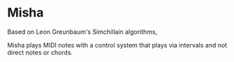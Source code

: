# Misha

Based on Leon Greunbaum's Simchillain algorithms,

Misha plays MIDI notes with a control system that plays via intervals and not direct notes or chords.
